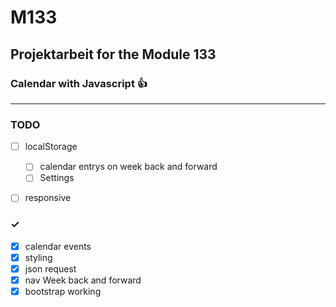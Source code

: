 # M133

## Projektarbeit for the Module 133

### Calendar with Javascript 👍

------------------------------

### TODO

- [ ] localStorage  
  - [ ] calendar entrys on week back and forward
  - [ ] Settings
- [ ] responsive

 
###  ✓
- [x] calendar events
- [x] styling 
- [x] json request 
- [x] nav Week back and forward
- [x] bootstrap working          
